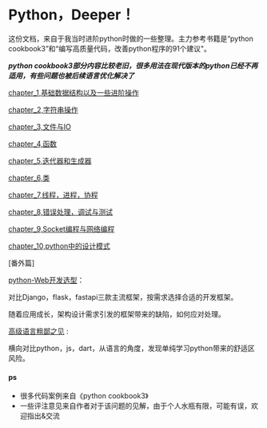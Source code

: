 # Python，Deeper！


这份文档，来自于我当时进阶python时做的一些整理。主力参考书籍是“python cookbook3”和“编写高质量代码，改善python程序的91个建议"。


***python cookbook3部分内容比较老旧，很多用法在现代版本的python已经不再适用，有些问题也被后续语言优化解决了***



[chapter_1,基础数据结构以及一些进阶操作](./python_deeper/chapter_1.md)

[chapter_2,字符串操作](./python_deeper/chapter_2.md)

[chapter_3,文件与IO](./python_deeper/chapter_3.md)

[chapter_4,函数](./python_deeper/chapter_4.md)

[chapter_5,迭代器和生成器](./python_deeper/chapter_5.md)

[chapter_6,类](./python_deeper/chapter_6.md)

[chapter_7,线程，进程，协程](./python_deeper/chapter_7.md)

[chapter_8,错误处理，调试与测试](./python_deeper/chapter_8.md)

[chapter_9,Socket编程与网络编程](./python_deeper/chapter_9.md)

[chapter_10,python中的设计模式](./python_deeper/chapter_10.md)



[番外篇]

[python-Web开发选型](./泛谈/python_Web开发选型.md)：

对比Django，flask，fastapi三款主流框架，按需求选择合适的开发框架。

随着应用成长，架构设计需求引发的框架带来的缺陷，如何应对处理。

[高级语言粗鄙之见](./泛谈/高级语言粗鄙之见.md) :

横向对比python，js，dart，从语言的角度，发现单纯学习python带来的舒适区风险。





#### ps

- 很多代码案例来自《python cookbook3》
- 一些评注意见来自作者对于该问题的见解，由于个人水瓶有限，可能有误，欢迎指出&交流

